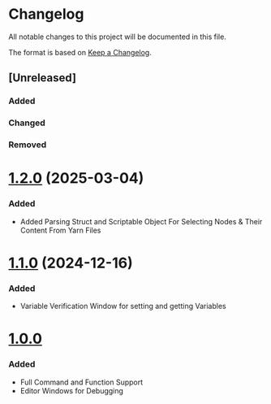 # Changelog

All notable changes to this project will be documented in this file.

The format is based on [Keep a Changelog](https://keepachangelog.com/en/1.0.0/).

## [Unreleased]

### Added

### Changed

### Removed

# [1.2.0]([https://github.com/samuraininja84/Thimble/compare/v1.1.0...v1.2.0) (2025-03-04)

### Added
* Added Parsing Struct and Scriptable Object For Selecting Nodes & Their Content From Yarn Files

# [1.1.0]([https://github.com/samuraininja84/Thimble/compare/v1.0.0...v1.1.0) (2024-12-16)

### Added
* Variable Verification Window for setting and getting Variables

# [1.0.0](2024-12-08)

### Added
* Full Command and Function Support
* Editor Windows for Debugging
